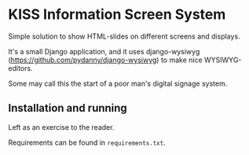 # KISS Information Screen System

Simple solution to show HTML-slides on different screens and displays.

It's a small Django application, and it uses django-wysiwyg (https://github.com/pydanny/django-wysiwyg) to make nice WYSIWYG-editors.

Some may call this the start of a poor man's digital signage system.

## Installation and running

Left as an exercise to the reader.

Requirements can be found in `requirements.txt`.
